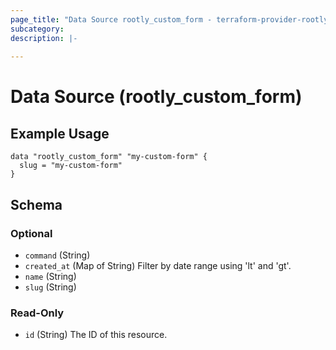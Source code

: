 ```yaml
---
page_title: "Data Source rootly_custom_form - terraform-provider-rootly"
subcategory:
description: |-
    
---
```


# Data Source (rootly_custom_form)



## Example Usage

```shell
data "rootly_custom_form" "my-custom-form" {
  slug = "my-custom-form"
}
```

<!-- schema generated by tfplugindocs -->
## Schema

### Optional

- `command` (String)
- `created_at` (Map of String) Filter by date range using 'lt' and 'gt'.
- `name` (String)
- `slug` (String)

### Read-Only

- `id` (String) The ID of this resource.
